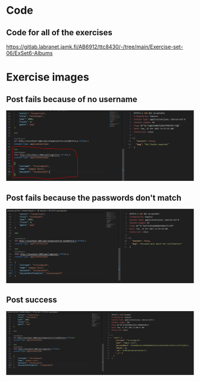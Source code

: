 # Code

## Code for all of the exercises

https://gitlab.labranet.jamk.fi/AB6912/ttc8430/-/tree/main/Exercise-set-06/ExSet6-Albums

# Exercise images

## Post fails because of no username

![Fail](/Exercise-set-06/Ex01/POST.png)

## Post fails because the passwords don't match

![Fail](/Exercise-set-06/Ex01/POSTP.PNG)

## Post success

![success](/Exercise-set-06/Ex01/POSTSUCCESS.png)
